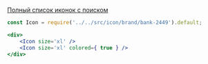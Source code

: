 [Полный список иконок с поиском](http://design.alfabank.ru/style/icons)

```jsx
const Icon = require('../../src/icon/brand/bank-2449').default;

<div>
    <Icon size='xl' />
    <Icon size='xl' colored={ true } />
</div>
```
